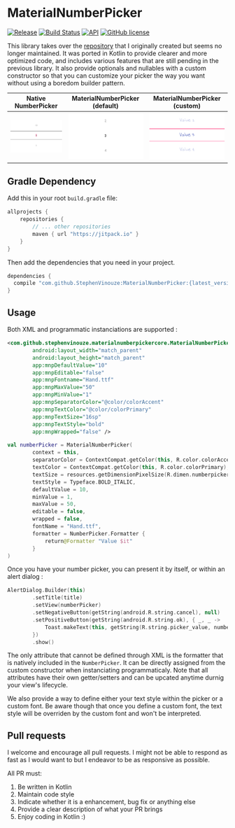 # MaterialNumberPicker

[![Release](https://jitpack.io/v/StephenVinouze/MaterialNumberPicker.svg)](https://jitpack.io/#StephenVinouze/MaterialNumberPicker)
[![Build Status](https://travis-ci.org/StephenVinouze/MaterialNumberPicker.svg)](https://travis-ci.org/StephenVinouze/MaterialNumberPicker)
[![API](https://img.shields.io/badge/API-11%2B-brightgreen.svg?style=flat)](https://android-arsenal.com/api?level=11)
[![GitHub license](http://img.shields.io/badge/license-APACHE2-blue.svg)](https://github.com/StephenVinouze/AdvancedRecyclerView/blob/master/LICENSE)

This library takes over the [repository](https://github.com/KasualBusiness/MaterialNumberPicker) that I originally created but seems no longer maintained. It was ported in Kotlin to provide clearer and more optimized code, and includes various features that are still pending in the previous library. It also provide optionals and nullables with a custom constructor so that you can customize your picker the way you want without using a boredom builder pattern.

Native NumberPicker | MaterialNumberPicker (default) | MaterialNumberPicker (custom)
---- | ---- | ----
![Default picker](art/default_picker.png) | ![Simple picker](art/simple_picker.png) | ![Custom picker](art/custom_picker.png)

## Gradle Dependency

Add this in your root `build.gradle` file:

```gradle
allprojects {
	repositories {
		// ... other repositories
		maven { url "https://jitpack.io" }
	}
}
```

Then add the dependencies that you need in your project.

```gradle
dependencies {
  compile "com.github.StephenVinouze:MaterialNumberPicker:{latest_version}"
}
```

## Usage

Both XML and programmatic instanciations are supported :

```xml
<com.github.stephenvinouze.materialnumberpickercore.MaterialNumberPicker
        android:layout_width="match_parent"
        android:layout_height="match_parent"
        app:mnpDefaultValue="10"
        app:mnpEditable="false"
        app:mnpFontname="Hand.ttf"
        app:mnpMaxValue="50"
        app:mnpMinValue="1"
        app:mnpSeparatorColor="@color/colorAccent"
        app:mnpTextColor="@color/colorPrimary"
        app:mnpTextSize="16sp"
        app:mnpTextStyle="bold"
        app:mnpWrapped="false" />
```

```kotlin
val numberPicker = MaterialNumberPicker(
        context = this,
        separatorColor = ContextCompat.getColor(this, R.color.colorAccent),
        textColor = ContextCompat.getColor(this, R.color.colorPrimary),
        textSize = resources.getDimensionPixelSize(R.dimen.numberpicker_textsize),
        textStyle = Typeface.BOLD_ITALIC,
        defaultValue = 10,
        minValue = 1,
        maxValue = 50,
        editable = false,
        wrapped = false,
        fontName = "Hand.ttf",
        formatter = NumberPicker.Formatter {
            return@Formatter "Value $it"
        }
)
```

Once you have your number picker, you can present it by itself, or within an alert dialog :

```kotlin
AlertDialog.Builder(this)
        .setTitle(title)
        .setView(numberPicker)
        .setNegativeButton(getString(android.R.string.cancel), null)
        .setPositiveButton(getString(android.R.string.ok), { _, _ ->
            Toast.makeText(this, getString(R.string.picker_value, numberPicker.value), Toast.LENGTH_LONG).show()
        })
        .show()
```

The only attribute that cannot be defined through XML is the formatter that is natively included in the `NumberPicker`. It can be directly assigned from the custom constructor when instanciating programmaticaly. Note that all attributes have their own getter/setters and can be upcated anytime durnig your view's lifecycle.
 
We also provide a way to define either your text style within the picker or a custom font. Be aware though that once you define a custom font, the text style will be overriden by the custom font and won't be interpreted. 

## Pull requests

I welcome and encourage all pull requests. I might not be able to respond as fast as I would want to but I endeavor to be as responsive as possible.

All PR must:

1. Be written in Kotlin
2. Maintain code style
3. Indicate whether it is a enhancement, bug fix or anything else
4. Provide a clear description of what your PR brings
5. Enjoy coding in Kotlin :)
